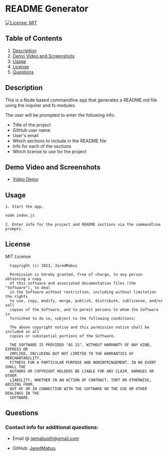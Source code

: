 # README Generator

[![License: MIT](https://img.shields.io/badge/License-MIT-yellow.svg)](https://opensource.org/licenses/MIT)

## Table of Contents

1. [Description](#description)
1. [Demo Video and Screenshots](#demo-video-and-screenshots)
1. [Usage](#usage)
1. [License](#license)
1. [Questions](#questions)

## Description

This is a Node based commandline app that generates a README.md file using the inquirer and fs modules.

The user will be prompted to enter the following info:

- Title of the project
- GitHub user name
- User's email
- Which sections to include in the README file
- Info for each of the sections
- Which license to use for the project

## Demo Video and Screenshots

- [Video Demo](https://drive.google.com/file/d/1-pFePSTax3pDKbOyVJfspCJbmsrptEpk/view?usp=sharing)

## Usage

`1. Start the app.`

```bash
node index.js
```

`2. Enter info for the project and README sections via the commandline prompts.`

## License

MIT License

      Copyright (c) 2022, JaredMabus

      Permission is hereby granted, free of charge, to any person obtaining a copy
      of this software and associated documentation files (the "Software"), to deal
      in the Software without restriction, including without limitation the rights
      to use, copy, modify, merge, publish, distribute, sublicense, and/or sell
      copies of the Software, and to permit persons to whom the Software is
      furnished to do so, subject to the following conditions:

      The above copyright notice and this permission notice shall be included in all
      copies or substantial portions of the Software.

      THE SOFTWARE IS PROVIDED "AS IS", WITHOUT WARRANTY OF ANY KIND, EXPRESS OR
      IMPLIED, INCLUDING BUT NOT LIMITED TO THE WARRANTIES OF MERCHANTABILITY,
      FITNESS FOR A PARTICULAR PURPOSE AND NONINFRINGEMENT. IN NO EVENT SHALL THE
      AUTHORS OR COPYRIGHT HOLDERS BE LIABLE FOR ANY CLAIM, DAMAGES OR OTHER
      LIABILITY, WHETHER IN AN ACTION OF CONTRACT, TORT OR OTHERWISE, ARISING FROM,
      OUT OF OR IN CONNECTION WITH THE SOFTWARE OR THE USE OR OTHER DEALINGS IN THE
      SOFTWARE.

## Questions

### Contact info for additional questions:

- Email @ [jwmabusth@gmail.com](mailto:jwmabusth@gmail.com)

- GitHub: [JaredMabus](https://github.com/JaredMabus)
